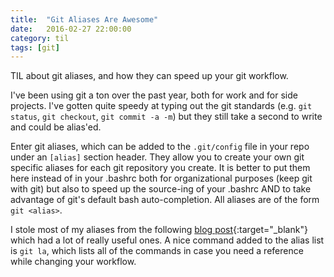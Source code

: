 ```yaml
---
title:  "Git Aliases Are Awesome"
date:   2016-02-27 22:00:00
category: til
tags: [git]
---
```


TIL about git aliases, and how they can speed up your git workflow.

I've been using git a ton over the past year, both for work and for side projects. I've gotten quite speedy at typing out the git standards (e.g. `git status`, `git checkout`, `git commit -a -m`) but they still take a second to write and could be alias'ed.

Enter git aliases, which can be added to the `.git/config` file in your repo under an `[alias]` section header. They allow you to create your own git specific aliases for each git repository you create. It is better to put them here instead of in your .bashrc both for organizational purposes (keep git with git) but also to speed up the source-ing of your .bashrc AND to take advantage of git's default bash auto-completion. All aliases are of the form `git <alias>`.

I stole most of my aliases from the following [blog post][blog-post]{:target="_blank"} which had a lot of really useful ones. A nice command added to the alias list is `git la`, which lists all of the commands in case you need a reference while changing your workflow.

[blog-post]: https://gist.github.com/mwhite/6887990
